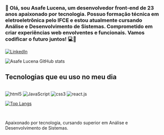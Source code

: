 ### 👋 Olá, sou Asafe Lucena, um desenvolvedor front-end de 23 anos apaixonado por tecnologia. Possuo formação técnica em eletroeletrônica pelo IFCE e estou atualmente cursando Análise e Desenvolvimento de Sistemas. Comprometido em criar experiências web envolventes e funcionais. Vamos codificar o futuro juntos! 💻🚀 <br>


[![LinkedIn](https://img.shields.io/badge/LinkedIn-0077B5?style=for-the-badge&logo=linkedin&logoColor=white)](https://www.linkedin.com/in/asafe-lucena-8217a6202/)

![Asafe Lucena GitHub stats](https://github-readme-stats.vercel.app/api?username=AsafeLucena&show_icons=true&theme=radical) <br>


## Tecnologias que eu uso no meu dia

<div style= "display: inline_block"><br>
<img alt="html5" src="https://img.shields.io/badge/HTML5-E34F26?style=for-the-badge&logo=html5&logoColor=white">
<img alt="JavaScript" src="https://img.shields.io/badge/JavaScript-323330?style=for-the-badge&logo=javascript&logoColor=F7DF1E">
<img alt="css3" src="https://img.shields.io/badge/CSS3-1572B6?style=for-the-badge&logo=css3&logoColor=white">
<img alt="react.js" src="https://img.shields.io/badge/React-20232A?style=for-the-badge&logo=react&logoColor=61DAFB">

[![Top Langs](https://github-readme-stats.vercel.app/api/top-langs/?username=asafelucena)](https://github.com/asafelucena/github-readme-stats)

</div> <br>

 Apaixonado por tecnologia, cursando superior em Análise e Desenvolvimento de Sistemas. 
